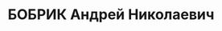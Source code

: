 ---
title: БОБРИК Андрей Николаевич
description: "1890 г.р., м.р.: г.Ленинград, русский, б/п\n преподаватель Курсов усовершенствования\
  \ командного состава запаса в Днепропетровске, капитан \n Арестован 17.10.1937\n\
  \ Обвинение: 54-1б, 8, 11\n Приговор: ВК ВС СССР, 11.01.1938 — ВМН, конф., лиш.зв.\n\
  \ Реабилитация: ВК ВС СССР, 17.12.1957"
---